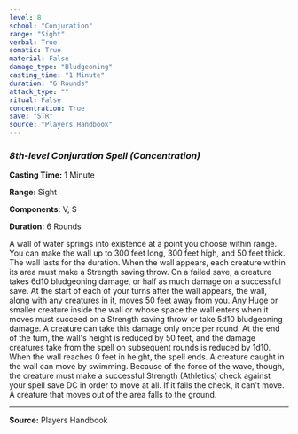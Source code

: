 ```yaml
---
level: 8
school: "Conjuration"
range: "Sight"
verbal: True
somatic: True
material: False
damage_type: "Bludgeoning"
casting_time: "1 Minute"
duration: "6 Rounds"
attack_type: ""
ritual: False
concentration: True
save: "STR"
source: "Players Handbook"
---
```


### *8th-level Conjuration Spell* *(Concentration)*

**Casting Time:** 1 Minute

**Range:** Sight

**Components:** V, S

**Duration:** 6 Rounds

A wall of water springs into existence at a point you choose within range. You can make the wall up to 300 feet long, 300 feet high, and 50 feet thick. The wall lasts for the duration. When the wall appears, each creature within its area must make a Strength saving throw. On a failed save, a creature takes 6d10 bludgeoning damage, or half as much damage on a successful save. At the start of each of your turns after the wall appears, the wall, along with any creatures in it, moves 50 feet away from you. Any Huge or smaller creature inside the wall or whose space the wall enters when it moves must succeed on a Strength saving throw or take 5d10 bludgeoning damage. A creature can take this damage only once per round. At the end of the turn, the wall's height is reduced by 50 feet, and the damage creatures take from the spell on subsequent rounds is reduced by 1d10. When the wall reaches 0 feet in height, the spell ends. A creature caught in the wall can move by swimming. Because of the force of the wave, though, the creature must make a successful Strength (Athletics) check against your spell save DC in order to move at all. If it fails the check, it can't move. A creature that moves out of the area falls to the ground.

---
**Source:** Players Handbook
